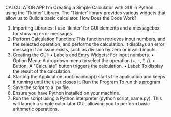 CALCULATOR APP
I’m Creating a Simple Calculator with GUI in Python using the ‘Tkinter’ Library. The ‘Tkinter’ library provides various widgets that allow us to Build a basic calculator.
How Does the Code Work?
1. Importing Libraries: I use ‘tkinter’ for GUI elements and a messagebox for showing error messages.
2. Perform Calculation Function: This function retrieves input numbers, and the selected operation, and performs the calculation. It displays an error message if an issue exists, such as division by zero or invalid inputs.
3. Creating the GUI:
•	Labels and Entry Widgets: For input numbers.
•	Option Menu: A dropdown menu to select the operation (+, -, *, /).
•	Button: A "Calculate" button triggers the calculation.
•	Label: To display the result of the calculation.
4. Starting the Application: root.mainloop() starts the application and keeps it running until the user closes it.
Run the Program
To run this program
1.	Save the script to a .py file.
2.	Ensure you have Python installed on your machine.
3.	Run the script using a Python interpreter (python script_name.py).
This will launch a simple calculator GUI, allowing you to perform basic arithmetic operations.
